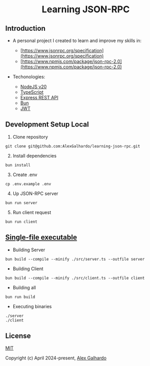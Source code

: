 <div align="center">
  <h1 align="center">Learning JSON-RPC</a>
</div>

## Introduction

- A personal project I created to learn and improve my skills in:
  - [https://www.jsonrpc.org/specification](https://www.jsonrpc.org/specification)
  - [https://www.npmjs.com/package/json-rpc-2.0](https://www.npmjs.com/package/json-rpc-2.0)

- Techonologies:
  - [NodeJS v20](https://nodejs.org/en)
  - [TypeScript](https://www.typescriptlang.org/)
  - [Express REST API](https://expressjs.com/)
  - [Bun](https://bun.sh/)
  - [JWT](https://jwt.io/)

## Development Setup Local

1. Clone repository
```
git clone git@github.com:AlexGalhardo/learning-json-rpc.git
```

2. Install dependencies
```
bun install
```

3. Create .env
```
cp .env.example .env
```

4. Up JSON-RPC server
```
bun run server
```

5. Run client request
```
bun run client
```

## [Single-file executable](https://bun.sh/docs/bundler/executables)

- Building Server
```
bun build --compile --minify ./src/server.ts --outfile server
```

- Building Client
```
bun build --compile --minify ./src/client.ts --outfile client
```

- Building all
```
bun run build
```

- Executing binaries
```
./server
./client
```


## License

[MIT](http://opensource.org/licenses/MIT)

Copyright (c) April 2024-present, [Alex Galhardo](https://github.com/AlexGalhardo)
